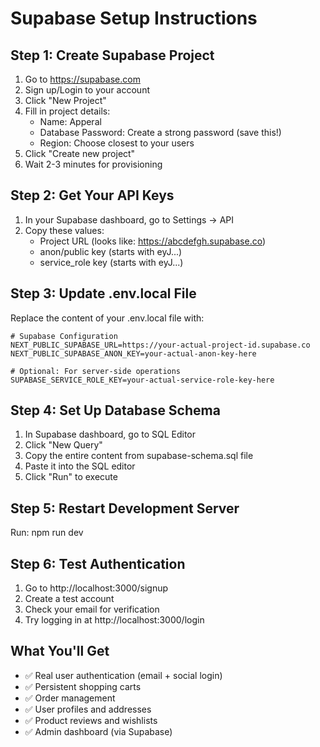 # Supabase Setup Instructions

## Step 1: Create Supabase Project
1. Go to https://supabase.com
2. Sign up/Login to your account
3. Click "New Project"
4. Fill in project details:
   - Name: Apperal
   - Database Password: Create a strong password (save this!)
   - Region: Choose closest to your users
5. Click "Create new project"
6. Wait 2-3 minutes for provisioning

## Step 2: Get Your API Keys
1. In your Supabase dashboard, go to Settings → API
2. Copy these values:
   - Project URL (looks like: https://abcdefgh.supabase.co)
   - anon/public key (starts with eyJ...)
   - service_role key (starts with eyJ...)

## Step 3: Update .env.local File
Replace the content of your .env.local file with:

```
# Supabase Configuration
NEXT_PUBLIC_SUPABASE_URL=https://your-actual-project-id.supabase.co
NEXT_PUBLIC_SUPABASE_ANON_KEY=your-actual-anon-key-here

# Optional: For server-side operations
SUPABASE_SERVICE_ROLE_KEY=your-actual-service-role-key-here
```

## Step 4: Set Up Database Schema
1. In Supabase dashboard, go to SQL Editor
2. Click "New Query"
3. Copy the entire content from supabase-schema.sql file
4. Paste it into the SQL editor
5. Click "Run" to execute

## Step 5: Restart Development Server
Run: npm run dev

## Step 6: Test Authentication
1. Go to http://localhost:3000/signup
2. Create a test account
3. Check your email for verification
4. Try logging in at http://localhost:3000/login

## What You'll Get
- ✅ Real user authentication (email + social login)
- ✅ Persistent shopping carts
- ✅ Order management
- ✅ User profiles and addresses
- ✅ Product reviews and wishlists
- ✅ Admin dashboard (via Supabase)
